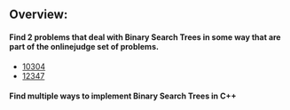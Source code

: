 ## Overview:
#### Find 2 problems that deal with Binary Search Trees in some way that are part of the onlinejudge set of problems.
  - [10304](https://onlinejudge.org/index.php?option=com_onlinejudge&Itemid=8&page=show_problem&problem=1245)
  - [12347](https://onlinejudge.org/external/123/12347.pdf)
#### Find multiple ways to implement Binary Search Trees in C++
